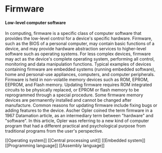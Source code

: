 # Firmware
#### Low-level computer software

In computing, firmware is a specific class of computer software that provides the low-level control for a device's specific hardware. Firmware, such as the BIOS of a personal computer, may contain basic functions of a device, and may provide hardware abstraction services to higher-level software such as operating systems. For less complex devices, firmware may act as the device's complete operating system, performing all control, monitoring and data manipulation functions. Typical examples of devices containing firmware are embedded systems (running embedded software), home and personal-use appliances, computers, and computer peripherals.
Firmware is held in non-volatile memory devices such as ROM, EPROM, EEPROM, and Flash memory. Updating firmware requires ROM integrated circuits to be physically replaced, or EPROM or flash memory to be reprogrammed through a special procedure. Some firmware memory devices are permanently installed and cannot be changed after manufacture. Common reasons for updating firmware include fixing bugs or adding features to the device.
Ascher Opler coined the term firmware in a 1967 Datamation article, as an intermediary term between "hardware" and "software".
In this article, Opler was referring to a new kind of computer program that had a different practical and psychological purpose from traditional programs from the user's perspective.

[[Operating system]]
[[Central processing unit]]
[[Embedded system]]
[[Programming language]]
[[Assembly language]]